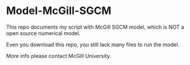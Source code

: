 # Model-McGill-SGCM

This repo documents my script with McGill SGCM model, which is NOT a open source numerical model.

Even you download this repo, you still lack many files to run the model.

More info please contact McGill University.
